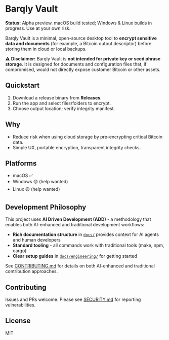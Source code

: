 # Barqly Vault

**Status:** Alpha preview. macOS build tested; Windows & Linux builds in progress. Use at your own risk.

Barqly Vault is a minimal, open-source desktop tool to **encrypt sensitive data and documents** (for example, a Bitcoin output descriptor) before storing them in cloud or local backups.

⚠️ **Disclaimer:** Barqly Vault is **not intended for private key or seed phrase storage**. It is designed for documents and configuration files that, if compromised, would not directly expose customer Bitcoin or other assets.



## Quickstart
1. Download a release binary from **Releases**.
2. Run the app and select files/folders to encrypt.
3. Choose output location; verify integrity manifest.

## Why
- Reduce risk when using cloud storage by pre-encrypting critical Bitcoin data.
- Simple UX, portable encryption, transparent integrity checks.

## Platforms
- macOS ✅  
- Windows 🟡 (help wanted)  
- Linux 🟡 (help wanted)

## Development Philosophy

This project uses **AI Driven Development (ADD)** - a methodology that enables both AI-enhanced and traditional development workflows:

- **Rich documentation structure** in [`docs/`](docs/) provides context for AI agents and human developers
- **Standard tooling** - all commands work with traditional tools (make, npm, cargo)  
- **Clear setup guides** in [`docs/engineering/`](docs/engineering/) for getting started

See [CONTRIBUTING.md](CONTRIBUTING.md) for details on both AI-enhanced and traditional contribution approaches.

## Contributing
Issues and PRs welcome. Please see [SECURITY.md](SECURITY.md) for reporting vulnerabilities.

## License
MIT